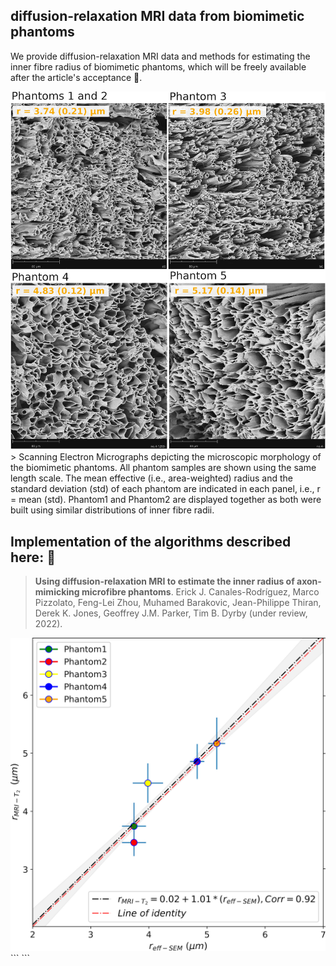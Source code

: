 ## diffusion-relaxation MRI data from biomimetic phantoms
We provide diffusion-relaxation MRI data and methods for estimating the inner fibre radius of biomimetic phantoms, which will be freely available after the article's acceptance 🎁.

<img src="Fig1_red.jpg" width="900">
> Scanning Electron Micrographs depicting the microscopic morphology of the biomimetic phantoms. All phantom samples are shown using the same length scale. The mean effective (i.e., area-weighted) radius and the standard deviation (std) of each phantom are indicated in each panel, i.e., r = mean (std). Phantom1 and Phantom2 are displayed together as both were built using similar distributions of inner fibre radii.

## **Implementation of the algorithms described here:** 📢

> **Using diffusion-relaxation MRI to estimate the inner radius of axon-mimicking microfibre phantoms**. 
Erick J. Canales-Rodríguez, Marco Pizzolato, Feng-Lei Zhou, Muhamed Barakovic, Jean-Philippe Thiran, Derek K. Jones, Geoffrey J.M. Parker, Tim B. Dyrby (under review, 2022).


<img src="Fig4_red.jpg" width="700">
```
```

